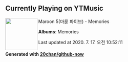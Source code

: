 ## Currently Playing on YTMusic

[<img align="left" width="100" src="https://lh3.googleusercontent.com/i7OxVmgc5kA-zQafzz6ejRK9t--UCeCHEnDJWkqRvHYeQy2VyEtaW3HQujq5MpUQk5T6kBBYwtxAsdv6">](https://music.youtube.com/channel/UCdFe4KkWwZ_twpo-UECR-Nw)

Maroon 5(마룬 파이브) - Memories

**Albums**: Memories

Last updated at 2020. 7. 17. 오전 10:52:11

#### Generated with [20chan/github-now](https://github.com/20chan/github-now)


<!--
**20chan/20chan** is a ✨ _special_ ✨ repository because its `README.md` (this file) appears on your GitHub profile.

Here are some ideas to get you started:

- 🔭 I’m currently working on ...
- 🌱 I’m currently learning ...
- 👯 I’m looking to collaborate on ...
- 🤔 I’m looking for help with ...
- 💬 Ask me about ...
- 📫 How to reach me: ...
- 😄 Pronouns: ...
- ⚡ Fun fact: ...
-->
